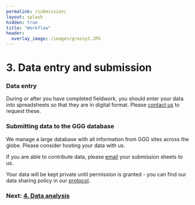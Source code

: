 ```yaml
---
permalink: /submission/
layout: splash
hidden: true
title: "Workflow"
header:
  overlay_image: /images/grassy2.JPG
---
```


# 3. Data entry and submission

### Data entry

During or after you have completed fieldwork, you should enter your data into spreadsheets so that they are in digital format. Please [contact us](/contact/) to request these. 

### Submitting data to the GGG database

We manage a large database with all information from GGG sites across the globe. Please consider hosting your data with us. 

If you are able to contribute data, please [email](/contact/) your submission sheets to us. 

Your data will be kept private until permission is granted - you can find our data sharing policy in our [protocol](https://protocolexchange.researchsquare.com/article/pex-1905/v1).


### Next: [4. Data analysis](/analysis/)
